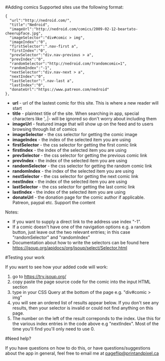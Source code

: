 #Adding comics
Supported sites use the following format:

```
{
  "url":"http://nedroid.com/",
  "title":"Nedroid",
  "imageUrl":"http://nedroid.com/comics/2009-02-12-beartato-cheerupface.jpg",
  "imageSelector":"div#comic > img",
  "imageIndex":"0",
  "firstSelector":".nav-first a",
  "firstIndex":"0",
  "prevSelector":"div.nav-previous > a",
  "prevIndex":"0",
  "randomSelector":"http://nedroid.com/?randomcomic=1",
  "randomIndex":"-1",
  "nextSelector":"div.nav-next > a",
  "nextIndex":"0",
  "lastSelector":".nav-last a",
  "lastIndex":"0",
  "donateUrl":"https://www.patreon.com/nedroid"
},
```

* **url** - url of the lastest comic for this site. This is where a new reader will start
* **title** - plaintext title of the site. When searching in app, special characters like ',.|- will be ignored so don't worry about including them
* **imageUrl** - featured image that will show up on the feed and to users browsing through list of comics
* **imageSelector** - the css selector for getting the comic image
* **imageIndex** - the index of the selected item you are using
* **firstSelector** - the css selector for getting the first comic link
* **firstIndex** - the index of the selected item you are using
* **prevSelector** - the css selector for getting the previous comic link
* **prevIndex** - the index of the selected item you are using
* **randomSelector** - the css selector for getting the random comic link
* **randomIndex** - the index of the selected item you are using
* **nextSelector** - the css selector for getting the next comic link
* **nextIndex** - the index of the selected item you are using
* **lastSelector** - the css selector for getting the last comic link
* **lastIndex** - the index of the selected item you are using
* **donateUrl** - the donation page for the comic author if applicable. Patreon, paypal etc. Support the content

Notes: 
* If you want to supply a direct link to the address use index "-1".
* If a comic doesn't have one of the navigation options e.g. a random button, just leave out the two relevant entries; in this case "randomSelector" and "randomIndex"
* Documentation about how to write the selectors can be found here https://jsoup.org/apidocs/org/jsoup/select/Selector.html

#Testing your work

If you want to see how your added code will work:

1. go to https://try.jsoup.org/ 
2. copy paste the page source code for the comic into the input HTML section
3. type in your CSS Query at the bottom of the page e.g. "div#comic > img"
4. you will see an ordered list of results appear below. If you don't see any results, then your selector is invalid or could not find anything on this page.
5. The number on the left of the result correponds to the index. Use this for the various index entries in the code above e.g "nextIndex". Most of the time you'll find you'll only need to use 0.

#Need help?

If you have questions on how to do this, or have questions/suggestions about the app in general, feel free to email me at pageflip@printandpixel.ca
